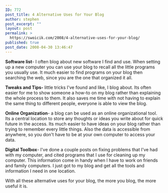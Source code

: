 ```yaml
---
ID: 772
post_title: 4 Alternative Uses for Your Blog
author: stephen
post_excerpt: ""
layout: post
permalink: >
  https://swoicik.com/2008/4-alternative-uses-for-your-blog/
published: true
post_date: 2008-04-30 13:46:47
---
```

<strong>Software list</strong>- I often blog about new software I find and use. When setting up a new computer you can use your blog to recall all the little programs you usually use. It much easier to find programs on your blog then searching the web, since you are the one that organized it all.

<strong>Tweaks and Tips- </strong>little tricks I've found and like, I blog about. Its often easier for me to show someone a how-to on my blog rather than explaining the whole process to them. It also saves me time with not having to explain the same thing to different people, everyone is able to view the blog.

<strong>Online Organization</strong>- a blog can be used as an online organizational tool. Its a central location to store any thoughts or ideas you write about for quick future in the access. Its much easier to have ideas on your blog rather than trying to remember every little things. Also the data is accessible from anywhere, so you don't have to be at your own computer to access your data.

<strong>Digital Toolbox</strong>- I've done a couple posts on fixing problems that I've had with my computer, and cited programs that I use for cleaning up my computer. This information come in handy when I have to work on friends and family computers. I just got to my blog and get all the tools and information I need in one location.

With all these alternative uses for your blog, the more you blog, the more useful it is.